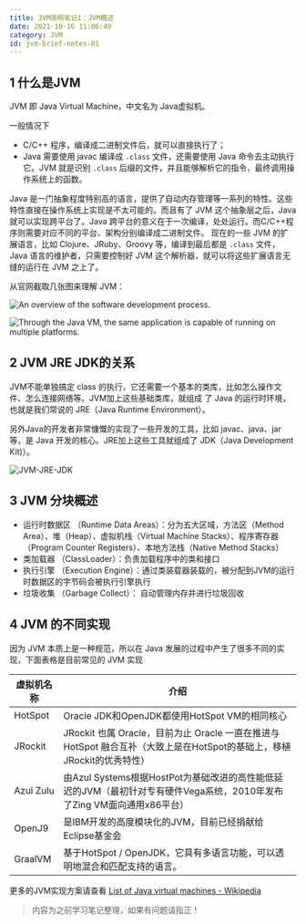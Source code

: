 ```yaml
---
title: JVM简明笔记1：JVM概述
date: 2021-10-16 11:06:49
category: JVM
id: jvm-brief-notes-01
---
```


## 1 什么是JVM
JVM 即 Java Virtual Machine，中文名为 Java虚拟机。

一般情况下

- C/C++ 程序，编译成二进制文件后，就可以直接执行了；
- Java 需要使用 javac 编译成 `.class` 文件，还需要使用 Java 命令去主动执行它。JVM 就是识别 `.class` 后缀的文件，并且能够解析它的指令，最终调用操作系统上的函数。

Java 是一门抽象程度特别高的语言，提供了自动内存管理等一系列的特性。这些特性直接在操作系统上实现是不太可能的。而且有了 JVM 这个抽象层之后，Java 就可以实现跨平台了。Java 跨平台的意义在于一次编译，处处运行。而C/C++程序则需要对应不同的平台、架构分别编译成二进制文件。 现在的一些 JVM 的扩展语言，比如 Clojure、JRuby、Groovy 等，编译到最后都是 `.class` 文件，Java 语言的维护者，只需要控制好 JVM 这个解析器，就可以将这些扩展语言无缝的运行在 JVM 之上了。


从官网截取几张图来理解 JVM：

<!-- https://docs.oracle.com/javase/tutorial/getStarted/intro/definition.html -->

![An overview of the software development process.](attachments/JVM_01_Process.png)

![Through the Java VM, the same application is capable of running on multiple platforms.](./attachments/JVM_01_Compiler.png)



## 2 JVM JRE JDK的关系
JVM不能单独搞定 class 的执行，它还需要一个基本的类库，比如怎么操作文件、怎么连接网络等。JVM加上这些基础类库，就组成
了 Java 的运行时环境，也就是我们常说的 JRE（Java Runtime Environment）。

另外Java的开发者非常慷慨的实现了一些开发的工具，比如 javac、java、jar 等，是 Java 开发的核心。JRE加上这些工具就组成了 JDK（Java Development Kit)）。


<!-- https://docs.oracle.com/javase/8/docs/ -->


![JVM-JRE-JDK](./attachments/JVM_01_JDK.png)


## 3 JVM 分块概述

- 运行时数据区 （Runtime Data Areas）：分为五大区域，方法区（Method Area）、堆（Heap）、虚拟机栈（Virtual Machine Stacks）、程序寄存器（Program Counter Registers）、本地方法栈（Native Method Stacks）
- 类加载器 （ClassLoader）：负责加载程序中的类和接口
- 执行引擎 （Execution Engine）：通过类装载器装载的，被分配到JVM的运行时数据区的字节码会被执行引擎执行
- 垃圾收集 （Garbage Collect）： 自动管理内存并进行垃圾回收


## 4 JVM 的不同实现

因为 JVM 本质上是一种规范，所以在 Java 发展的过程中产生了很多不同的实现，下面表格是目前常见的 JVM 实现

| 虚拟机名称     | 介绍                                                                                 |
| --------- | ---------------------------------------------------------------------------------- |
| HotSpot   | Oracle JDK和OpenJDK都使用HotSpot VM的相同核心                                               |
| JRockit   | JRockit 也属 Oracle，目前为止 Oracle 一直在推进与 HotSpot 融合互补（大致上是在HotSpot的基础上，移植JRockit的优秀特性） |
| Azul Zulu | 由Azul Systems根据HostPot为基础改进的高性能低延迟的JVM（最初针对专有硬件Vega系统，2010年发布了Zing VM面向通用x86平台）    |
| OpenJ9    | 是IBM开发的高度模块化的JVM，目前已经捐献给Eclipse基金会                                                 |
| GraalVM   | 基于HotSpot / OpenJDK，它具有多语言功能，可以透明地混合和匹配支持的语言。                                      |


更多的JVM实现方案请查看 [List of Java virtual machines - Wikipedia](https://en.wikipedia.org/wiki/List_of_Java_virtual_machines)

> 内容为之前学习笔记整理，如果有问题请指正！